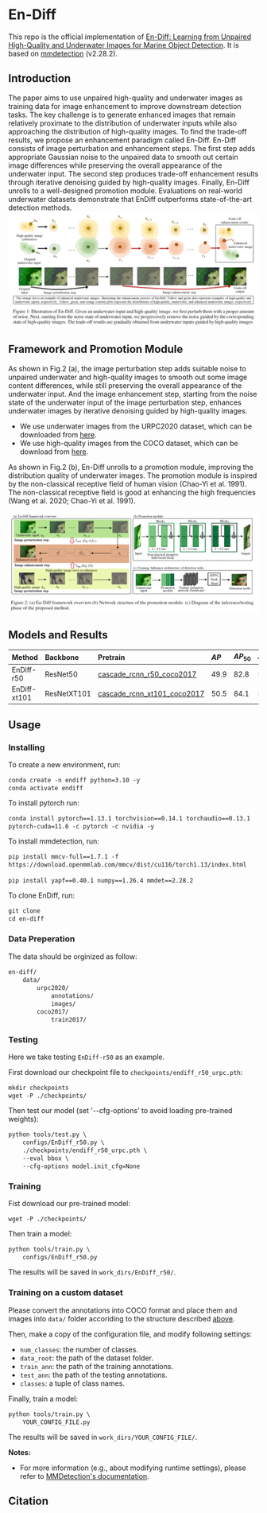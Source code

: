 # En-Diff
This repo is the official implementation of [En-Diff: Learning from Unpaired High-Quality and Underwater Images for
Marine Object Detection](). It is based on [mmdetection](https://github.com/open-mmlab/mmdetection/tree/2.x) (v2.28.2).
## Introduction
The paper aims to use unpaired high-quality and underwater images as training data for image enhancement to improve downstream detection tasks. The key challenge is to generate enhanced images that remain relatively proximate to the distribution of underwater inputs while also approaching the distribution of high-quality images. To find the trade-off results, we propose an enhancement paradigm called En-Diff. En-Diff consists of image perturbation and enhancement steps. The first step adds appropriate Gaussian noise to the unpaired data to smooth out certain image differences while preserving the overall appearance of the underwater input. The second step produces trade-off enhancement results through iterative denoising guided by high-quality images. Finally, En-Diff unrolls to a well-designed promotion module. Evaluations on real-world underwater datasets demonstrate that EnDiff outperforms state-of-the-art detection methods.
![fig1](./figs/fig1.png)
## Framework and Promotion Module
As shown in Fig.2 (a), the image perturbation step adds suitable noise to unpaired underwater and high-quality images to smooth out some image content differences, while still preserving the overall appearance of the underwater input. And the image enhancement step, starting from the noise state
of the underwater input of the image perturbation step, enhances underwater images by iterative denoising guided by high-quality images.
- We use underwater images from the URPC2020 dataset, which can be downloaded from [here](https://github.com/xiaoDetection/learning-cruxes-to-push/releases/download/release_datasets/urpc2020.zip).
- We use high-quality images from the COCO dataset, which can be download from [here](https://cocodataset.org/#download).

As shown in Fig.2 (b), En-Diff unrolls to a promotion module, improving the distribution quality of underwater images. The promotion module is inspired by the non-classical receptive field of human vision (Chao-Yi et al. 1991). The non-classical receptive field is good at enhancing the high frequencies (Wang et al. 2020; Chao-Yi et al. 1991).

![fig2](./figs/fig2.png)

## Models and Results
|Method|Backbone|Pretrain|$AP$|$AP_{50}$|$AP_{75}$|Model|
|:-|:-|:-|:-|:-|:-|:-|
|EnDiff-r50|ResNet50|[cascade_rcnn_r50_coco2017]()|49.9|82.8|52.6|[endiff_r50_urpc]()|
|EnDiff-xt101|ResNetXT101|[cascade_rcnn_xt101_coco2017]()|50.5|84.1|54.4|[endiff_xt101_urpc]()|


## Usage
### Installing
To create a new environment, run:
```shell
conda create -n endiff python=3.10 -y
conda activate endiff
```
To install pytorch run:
```shell
conda install pytorch==1.13.1 torchvision==0.14.1 torchaudio==0.13.1 pytorch-cuda=11.6 -c pytorch -c nvidia -y
```
To install mmdetection, run:
```shell
pip install mmcv-full==1.7.1 -f https://download.openmmlab.com/mmcv/dist/cu116/torch1.13/index.html 

pip install yapf==0.40.1 numpy==1.26.4 mmdet==2.28.2
```
To clone EnDiff, run:
```shell
git clone 
cd en-diff
```
### Data Preperation
The data should be orginized as follow:
```
en-diff/
    data/
        urpc2020/
            annotations/
            images/
        coco2017/
            train2017/
```


### Testing
Here we take testing `EnDiff-r50` as an example.

First download our checkpoint file to `checkpoints/endiff_r50_urpc.pth`:
```shell
mkdir checkpoints
wget -P ./checkpoints/ 
```
Then test our model (set '--cfg-options' to avoid loading pre-trained weights):
```shell
python tools/test.py \
    configs/EnDiff_r50.py \
    ./checkpoints/endiff_r50_urpc.pth \
    --eval bbox \
    --cfg-options model.init_cfg=None
```
### Training

Fist download our pre-trained model:
```shell
wget -P ./checkpoints/ 
```
Then train a model:
```shell
python tools/train.py \
    configs/EnDiff_r50.py
```

The results will be saved in `work_dirs/EnDiff_r50/`. 

### Training on a custom dataset
Please convert the annotations into COCO format and place them and images into `data/` folder accoriding to the structure described [above](#data-preperation).

Then, make a copy of the configuration file, and modify following settings:
- `num_classes`: the number of classes.
- `data_root`: the path of the dataset folder.
- `train_ann`: the path of the training annotations.
- `test_ann`: the path of the testing annotations.
- `classes`: a tuple of class names.

Finally, train a model:
```shell
python tools/train.py \
    YOUR_CONFIG_FILE.py
```

The results will be saved in `work_dirs/YOUR_CONFIG_FILE/`.

**Notes:**
- For more information (e.g., about modifying runtime settings), please refer to [MMDetection's documentation](https://mmdetection.readthedocs.io/en/v2.28.2/).

## Citation
```
```